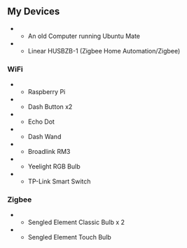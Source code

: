 ## My Devices
* * An old Computer running Ubuntu Mate
* * Linear HUSBZB-1 (Zigbee Home Automation/Zigbee)
### WiFi
* * Raspberry Pi
* * Dash Button x2
* * Echo Dot
* * Dash Wand
* * Broadlink RM3
* * Yeelight RGB Bulb
* * TP-Link Smart Switch
### Zigbee
* * Sengled Element Classic Bulb x 2
* * Sengled Element Touch Bulb
